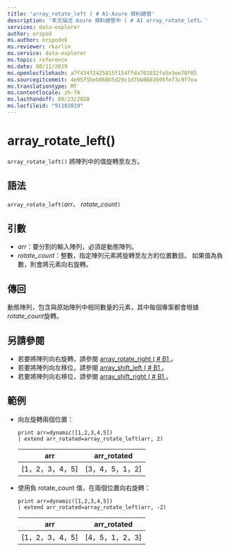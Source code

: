 ```yaml
---
title: 'array_rotate_left ( # A1-Azure 資料總管'
description: '本文描述 Azure 資料總管中 ( # A1 array_rotate_left。'
services: data-explorer
author: orspod
ms.author: orspodek
ms.reviewer: rkarlin
ms.service: data-explorer
ms.topic: reference
ms.date: 08/11/2019
ms.openlocfilehash: a7f434f2425815f154ffda701832fa5e3ee70f05
ms.sourcegitcommit: 4e95f5beb060b5d29c1d7bb8683695fe73c9f7ea
ms.translationtype: MT
ms.contentlocale: zh-TW
ms.lasthandoff: 09/23/2020
ms.locfileid: "91102819"
---
```

# <a name="array_rotate_left"></a>array_rotate_left()

`array_rotate_left()` 將陣列中的值旋轉至左方。

## <a name="syntax"></a>語法

`array_rotate_left(`*arr*、 *rotate_count*`)`

## <a name="arguments"></a>引數

* *arr*：要分割的輸入陣列，必須是動態陣列。
* *rotate_count*：整數，指定陣列元素將旋轉至左方的位置數目。 如果值為負數，則會將元素向右旋轉。

## <a name="returns"></a>傳回

動態陣列，包含與原始陣列中相同數量的元素，其中每個專案都會根據 *rotate_count*旋轉。

## <a name="see-also"></a>另請參閱

* 若要將陣列向右旋轉，請參閱 [array_rotate_right ( # B1 ](array_rotate_rightfunction.md)。
* 若要將陣列向左移位，請參閱 [array_shift_left ( # B1 ](array_shift_leftfunction.md)。
* 若要將陣列向右移位，請參閱 [array_shift_right ( # B1 ](array_shift_rightfunction.md)。

## <a name="examples"></a>範例

* 向左旋轉兩個位置：

    <!-- csl: https://help.kusto.windows.net:443/Samples -->
    ```kusto
    print arr=dynamic([1,2,3,4,5]) 
    | extend arr_rotated=array_rotate_left(arr, 2)
    ```
    
    |arr|arr_rotated|
    |---|---|
    |[1，2，3，4，5]|[3，4，5，1，2]|

* 使用負 rotate_count 值，在兩個位置向右旋轉：

    <!-- csl: https://help.kusto.windows.net:443/Samples -->
    ```kusto
    print arr=dynamic([1,2,3,4,5]) 
    | extend arr_rotated=array_rotate_left(arr, -2)
    ```
    
    |arr|arr_rotated|
    |---|---|
    |[1，2，3，4，5]|[4，5，1，2，3]|